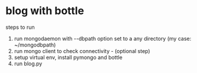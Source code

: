 # blog with bottle

steps to run
1. run mongodaemon with --dbpath option set to a any directory (my case: ~/mongodbpath)
2. run mongo client to check connectivity - (optional step)
3. setup virtual env, install pymongo and bottle
4. run blog.py